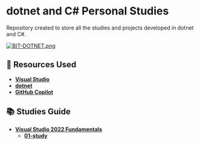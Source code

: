 ﻿# dotnet and C# Personal Studies

Repository created to store all the studies and projects developed in dotnet and C#.

[![BIT-DOTNET.png](https://i.postimg.cc/sXDTgCpz/BIT-DOTNET.png)](https://postimg.cc/1g2GvTC7)

## 🚀 Resources Used 

* **[Visual Studio](https://visualstudio.microsoft.com/?WT.mc_id=javascript-0000-gllemos)**
* **[dotnet](https://dotnet.microsoft.com/?WT.mc_id=javascript-0000-gllemos)**
* **[GitHub Copilot](https://github.com/features/copilot/?WT.mc_id=javascript-0000-gllemos)**


## 📚 Studies Guide 

- **[Visual Studio 2022 Fundamentals](https://app.pluralsight.com/library/courses/visual-studio-2022-fundamentals/table-of-contents)**
  - **[01-study](./01-study/README.md)**



